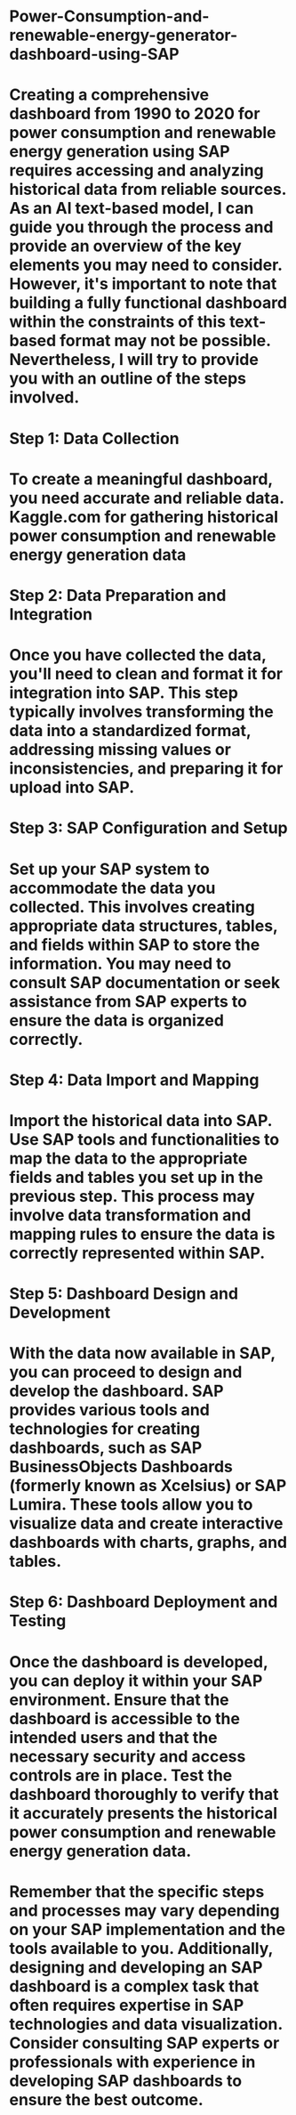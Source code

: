 # Power-Consumption-and-renewable-energy-generator-dashboard-using-SAP
# Creating a comprehensive dashboard from 1990 to 2020 for power consumption and renewable energy generation using SAP requires accessing and analyzing historical data from reliable sources. As an AI text-based model, I can guide you through the process and provide an overview of the key elements you may need to consider. However, it's important to note that building a fully functional dashboard within the constraints of this text-based format may not be possible. Nevertheless, I will try to provide you with an outline of the steps involved.

# Step 1: Data Collection
# To create a meaningful dashboard, you need accurate and reliable data. Kaggle.com for gathering historical power consumption and renewable energy generation data

# Step 2: Data Preparation and Integration
# Once you have collected the data, you'll need to clean and format it for integration into SAP. This step typically involves transforming the data into a standardized format, addressing missing values or inconsistencies, and preparing it for upload into SAP.

# Step 3: SAP Configuration and Setup
# Set up your SAP system to accommodate the data you collected. This involves creating appropriate data structures, tables, and fields within SAP to store the information. You may need to consult SAP documentation or seek assistance from SAP experts to ensure the data is organized correctly.

# Step 4: Data Import and Mapping
# Import the historical data into SAP. Use SAP tools and functionalities to map the data to the appropriate fields and tables you set up in the previous step. This process may involve data transformation and mapping rules to ensure the data is correctly represented within SAP.

# Step 5: Dashboard Design and Development
# With the data now available in SAP, you can proceed to design and develop the dashboard. SAP provides various tools and technologies for creating dashboards, such as SAP BusinessObjects Dashboards (formerly known as Xcelsius) or SAP Lumira. These tools allow you to visualize data and create interactive dashboards with charts, graphs, and tables.

# Step 6: Dashboard Deployment and Testing
# Once the dashboard is developed, you can deploy it within your SAP environment. Ensure that the dashboard is accessible to the intended users and that the necessary security and access controls are in place. Test the dashboard thoroughly to verify that it accurately presents the historical power consumption and renewable energy generation data.

# Remember that the specific steps and processes may vary depending on your SAP implementation and the tools available to you. Additionally, designing and developing an SAP dashboard is a complex task that often requires expertise in SAP technologies and data visualization. Consider consulting SAP experts or professionals with experience in developing SAP dashboards to ensure the best outcome.
